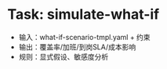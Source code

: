 # Task: simulate-what-if

- 输入：what-if-scenario-tmpl.yaml + 约束
- 输出：覆盖率/加班/到岗SLA/成本影响
- 规则：显式假设、敏感度分析
